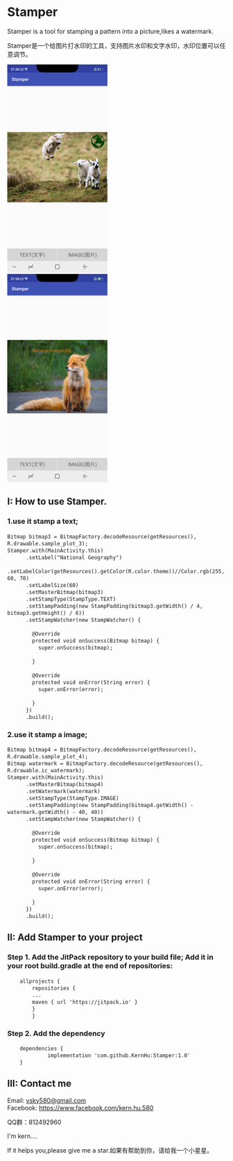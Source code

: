 # Stamper
Stamper is a tool for stamping a pattern into a picture,likes a watermark.

Stamper是一个给图片打水印的工具，支持图片水印和文字水印，水印位置可以任意调节。



![](https://github.com/KernHu/Stamper/raw/master/screenshot/screenshot1.png)  
![](https://github.com/KernHu/Stamper/raw/master/screenshot/screenshot2.png)  

##  I: How to use Stamper.
### 1.use it stamp a text;

```
Bitmap bitmap3 = BitmapFactory.decodeResource(getResources(), R.drawable.sample_plot_3);
Stamper.with(MainActivity.this)
      .setLabel("National Geography")
      .setLabelColor(getResources().getColor(R.color.theme))//Color.rgb(255, 60, 70)
      .setLabelSize(60)
      .setMasterBitmap(bitmap3)
      .setStampType(StampType.TEXT)
      .setStampPadding(new StampPadding(bitmap3.getWidth() / 4, bitmap3.getHeight() / 6))
      .setStampWatcher(new StampWatcher() {

        @Override
        protected void onSuccess(Bitmap bitmap) {
          super.onSuccess(bitmap);

        }

        @Override
        protected void onError(String error) {
          super.onError(error);

        }
      })
      .build();
```

### 2.use it stamp a image;

```
Bitmap bitmap4 = BitmapFactory.decodeResource(getResources(), R.drawable.sample_plot_4);
Bitmap watermark = BitmapFactory.decodeResource(getResources(), R.drawable.ic_watermark);
Stamper.with(MainActivity.this)
      .setMasterBitmap(bitmap4)
      .setWatermark(watermark)
      .setStampType(StampType.IMAGE)
      .setStampPadding(new StampPadding(bitmap4.getWidth() - watermark.getWidth() - 40, 40))
      .setStampWatcher(new StampWatcher() {

        @Override
        protected void onSuccess(Bitmap bitmap) {
          super.onSuccess(bitmap);

        }

        @Override
        protected void onError(String error) {
          super.onError(error);

        }
      })
      .build();
```

## II: Add Stamper to your project

### Step 1. Add the JitPack repository to your build file; Add it in your root build.gradle at the end of repositories:
```
	allprojects {
        repositories {
        ...
        maven { url 'https://jitpack.io' }
        }
        }
```
### Step 2. Add the dependency
```
	dependencies {
	         implementation 'com.github.KernHu:Stamper:1.0'
	}
```
## III: Contact me

Email: vsky580@gmail.com  
Facebook: https://www.facebook.com/kern.hu.580

QQ群：812492960

I'm kern....

If it helps you,please give me a star.如果有帮助到你，请给我一个小星星。

